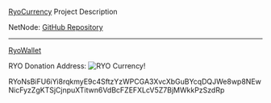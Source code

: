 
[RyoCurrency](https://ryo-currency.com/cn-gpu/) Project Description

NetNode:
[GitHub Repository](https://github.com/ryo-currency)

---
[RyoWallet](https://github.com/ryo-currency/ryo-wallet)


RYO Donation Address: ![RYO Currency!]((https://github.com/ryo-currency/ryo-wallet) "RYO Currency")

RYoNsBiFU6iYi8rqkmyE9c4SftzYzWPCGA3XvcXbGuBYcqDQJWe8wp8NEwNicFyzZgKTSjCjnpuXTitwn6VdBcFZEFXLcV5Z7BjMWkkPzSzdRp

